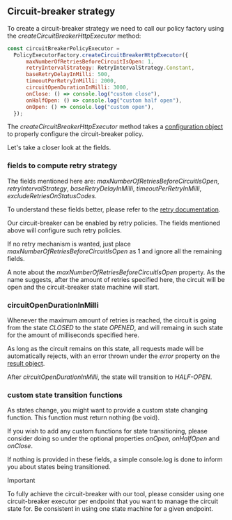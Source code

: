 ## Circuit-breaker strategy

To create a circuit-breaker strategy we need to call our policy factory using the _createCircuitBreakerHttpExecutor_ method:

```js
const circuitBreakerPolicyExecutor =
  PolicyExecutorFactory.createCircuitBreakerHttpExecutor({
      maxNumberOfRetriesBeforeCircuitIsOpen: 1,
      retryIntervalStrategy: RetryIntervalStrategy.Constant,
      baseRetryDelayInMilli: 500,
      timeoutPerRetryInMilli: 2000,
      circuitOpenDurationInMilli: 3000,
      onClose: () => console.log("custom close"),
      onHalfOpen: () => console.log("custom half open"),
      onOpen: () => console.log("custom open"),
  });
```

The _createCircuitBreakerHttpExecutor_ method takes a [configuration object](../../../src/timeout/models/timeout-policy-type) to properly configure the circuit-breaker policy.

Let's take a closer look at the fields.

### fields to compute retry strategy
The fields mentioned here are: _maxNumberOfRetriesBeforeCircuitIsOpen_, _retryIntervalStrategy_, _baseRetryDelayInMilli_, _timeoutPerRetryInMilli_, _excludeRetriesOnStatusCodes_.

To understand these fields better, please refer to the [retry documentation](../retry/retry.md).

Our circuit-breaker can be enabled by retry policies. The fields mentioned above will configure such retry policies.

If no retry mechanism is wanted, just place _maxNumberOfRetriesBeforeCircuitIsOpen_ as 1 and ignore all the remaining fields.

A note about the _maxNumberOfRetriesBeforeCircuitIsOpen_ property. As the name suggests, after the amount of retries specified here, the circuit will be open and the circuit-breaker state machine will start.

### circuitOpenDurationInMilli
Whenever the maximum amount of retries is reached, the circuit is going from the state _CLOSED_ to the state _OPENED_, and will remaing in such state for the amount of milliseconds specified here.

As long as the circuit remains on this state, all requests made will be automatically rejects, with an error thrown under the _error_ property on the [result object](../../result/result.md).

After _circuitOpenDurationInMilli_, the state will transition to _HALF-OPEN_.

### custom state transition functions
As states change, you might want to provide a custom state changing function. This function must return nothing (be void).

If you wish to add any custom functions for state transitioning, please consider doing so under the optional properties _onOpen_, _onHalfOpen_ and _onClose_.

If nothing is provided in these fields, a simple console.log is done to inform you about states being transitioned.


> [!IMPORTANT]
> To fully achieve the circuit-breaker with our tool, please consider using one circuit-breaker executor per endpoint that you want to manage the circuit state for. Be consistent in using one state machine for a given endpoint.